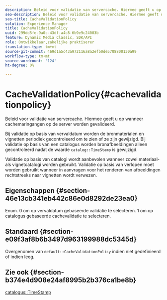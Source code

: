 ```yaml
---
description: Beleid voor validatie van servercache. Hiermee geeft u op wanneer cachemaringangen op de server worden gevalideerd.
seo-description: Beleid voor validatie van servercache. Hiermee geeft u op wanneer cachemaringangen op de server worden gevalideerd.
seo-title: CacheValidationPolicy
solution: Experience Manager
title: CacheValidationPolicy
uuid: 299dd5fe-9a0c-43df-a4c8-6b9e9c24003b
feature: Dynamic Media Classic, SDK/API
role: Ontwikkelaar,zakelijke praktiserer
translation-type: tm+mt
source-git-commit: 469d1a5c43a972116a8a2efb0de5708800130a99
workflow-type: tm+mt
source-wordcount: '124'
ht-degree: 0%

---
```



# CacheValidationPolicy{#cachevalidationpolicy}

Beleid voor validatie van servercache. Hiermee geeft u op wanneer cachemaringangen op de server worden gevalideerd.

Bij validatie op basis van vervaldatum worden de bronmaterialen en vignetten periodiek gecontroleerd om te zien of ze zijn gewijzigd. Bij validatie op basis van een catalogus worden bronafbeeldingen alleen gecontroleerd nadat de waarde `catalog::TimeStamp` is gewijzigd.

Validatie op basis van catalogi wordt aanbevolen wanneer zowel materiaal- als vignetcatalogi worden gebruikt. Validatie op basis van verlopen moet worden gebruikt wanneer in aanvragen voor het renderen van afbeeldingen rechtstreeks naar vignetten wordt verwezen.

## Eigenschappen {#section-46e13cb341eb442c86e0d8292de23ea0}

Enum. 0 om op vervaldatum gebaseerde validatie te selecteren. 1 om op catalogus gebaseerde cachevalidatie te selecteren.

## Standaard {#section-e09f3af8b6b3497d963199988dc5345d}

Overgenomen van `default::CacheValidationPolicy` indien niet gedefinieerd of indien leeg.

## Zie ook {#section-b374e4d908e24af8995b2b376ca1be8b}

[catalogus::TimeStamp](../../../../../ir-api/material-cat/image-rendering-api-ref/c-ir-material-catalog/c-ir-material-data-reference/r-ir-timestamp-dataref.md#reference-6daf7973dc4f4b4e9e8165756db7c319)
